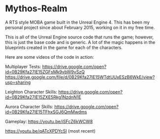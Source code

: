 # Mythos-Realm
A RTS style MOBA game built in the Unreal Engine 4. This has been my personal project since about February 2015, working on it in my free time.

This is all of the Unreal Engine source code that runs the game; however, this is just the base code and is generic. A lot of the magic happens in the blueprints created in the game for each of the characters.

Here are some videos of the code in action:

Multiplayer Tests:
https://drive.google.com/open?id=0B29Kfa27IE15ZGFsMk9vbW9vSzQ
https://drive.google.com/file/d/0B29Kfa27IE15WTdtUUxESzB6WkE/view?usp=sharing

Leighton Character Skills:
https://drive.google.com/open?id=0B29Kfa27IE15ZXE5Rkg1NzdnN1E

Aurora Character Skills:
https://drive.google.com/open?id=0B29Kfa27IE15TFhxSGJ6QmMwdms

Gameplay:
https://youtu.be/iSFcZ6kWCW8

https://youtu.be/qATcXPDYcSI (most recent)
